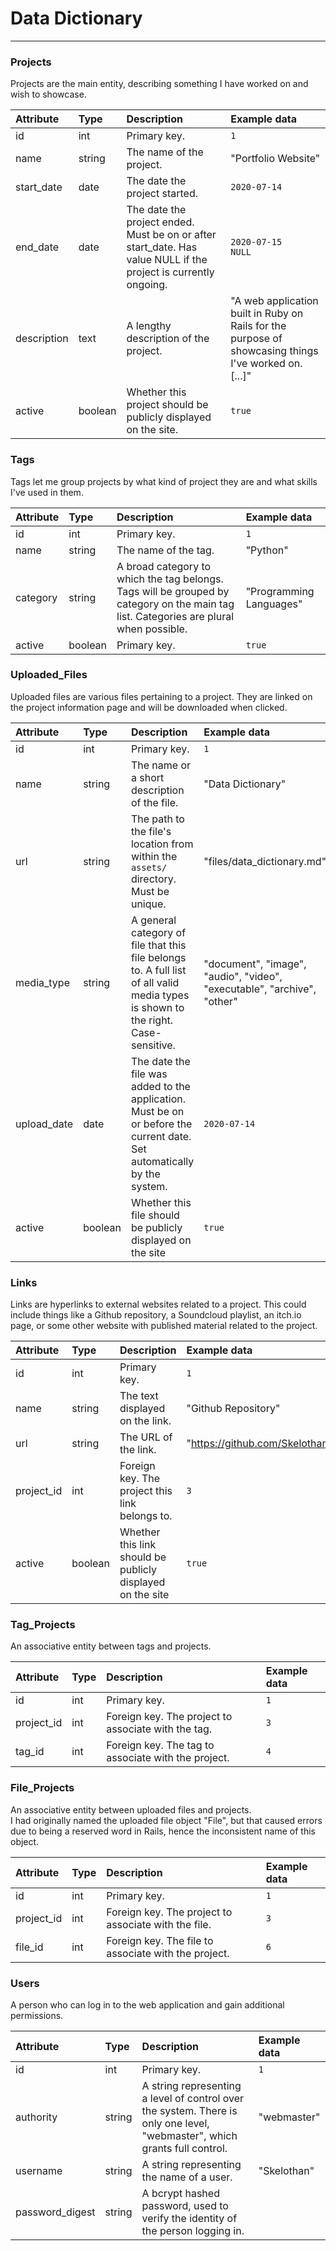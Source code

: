 # Data Dictionary
---

### Projects
Projects are the main entity, describing something I have worked on and wish to showcase.

|Attribute|Type|Description|Example data|
|:---|:---|:---|:---|
|id|int|Primary key.|`1`|
|name|string|The name of the project.|"Portfolio Website"|
|start_date|date|The date the project started.|`2020-07-14`|
|end_date|date|The date the project ended. Must be on or after start_date. Has value NULL if the project is currently ongoing.|`2020-07-15`<br>`NULL`|
|description|text|A lengthy description of the project.|"A web application built in Ruby on Rails for the purpose of showcasing things I've worked on. [...]"|
|active|boolean|Whether this project should be publicly displayed on the site.|`true`|

### Tags
Tags let me group projects by what kind of project they are and what skills I've used in them.

|Attribute|Type|Description|Example data|
|:---|:---|:---|:---|
|id|int|Primary key.|`1`|
|name|string|The name of the tag.|"Python"|
|category|string|A broad category to which the tag belongs. Tags will be grouped by category on the main tag list. Categories are plural when possible.|"Programming Languages"|
|active|boolean|Primary key.|`true`|

### Uploaded_Files
Uploaded files are various files pertaining to a project. They are linked on the project information page and will be downloaded when clicked.  

|Attribute|Type|Description|Example data|
|:---|:---|:---|:---|
|id|int|Primary key.|`1`|
|name|string|The name or a short description of the file.|"Data Dictionary"|
|url|string|The path to the file's location from within the `assets/` directory. Must be unique.|"files/data_dictionary.md"|
|media_type|string|A general category of file that this file belongs to. A full list of all valid media types is shown to the right. Case-sensitive.|"document", "image", "audio", "video", "executable", "archive", "other"|
|upload_date|date|The date the file was added to the application. Must be on or before the current date. Set automatically by the system.|`2020-07-14`|
|active|boolean|Whether this file should be publicly displayed on the site|`true`|

### Links
Links are hyperlinks to external websites related to a project. This could include things like a Github repository, a Soundcloud playlist, an itch.io page, or some other website with published material related to the project.

|Attribute|Type|Description|Example data|
|:---|:---|:---|:---|
|id|int|Primary key.|`1`|
|name|string|The text displayed on the link.|"Github Repository"|
|url|string|The URL of the link.|"https://github.com/Skelothan/Octave"|
|project_id|int|Foreign key. The project this link belongs to.|`3`|
|active|boolean|Whether this link should be publicly displayed on the site|`true`|

### Tag_Projects
An associative entity between tags and projects.

|Attribute|Type|Description|Example data|
|:---|:---|:---|:---|
|id|int|Primary key.|`1`|
|project_id|int|Foreign key. The project to associate with the tag.|`3`|
|tag_id|int|Foreign key. The tag to associate with the project.|`4`|

### File_Projects
An associative entity between uploaded files and projects.  
I had originally named the uploaded file object "File", but that caused errors due to being a reserved word in Rails, hence the inconsistent name of this object.

|Attribute|Type|Description|Example data|
|:---|:---|:---|:---|
|id|int|Primary key.|`1`|
|project_id|int|Foreign key. The project to associate with the file.|`3`|
|file_id|int|Foreign key. The file to associate with the project.|`6`|

### Users
A person who can log in to the web application and gain additional permissions.  

|Attribute|Type|Description|Example data|
|:---|:---|:---|:---|
|id|int|Primary key.|`1`|
|authority|string|A string representing a level of control over the system. There is only one level, "webmaster", which grants full control.|"webmaster"|
|username|string|A string representing the name of a user.|"Skelothan"
|password_digest|string|A bcrypt hashed password, used to verify the identity of the person logging in.||
